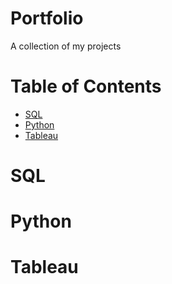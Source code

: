 # Portfolio
A collection of my projects

# Table of Contents

- [SQL](#SQL)
- [Python](#Python)
- [Tableau](#Tableau)

# SQL

# Python

# Tableau
